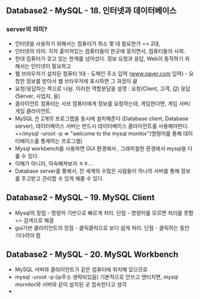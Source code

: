 ## Database2 - MySQL - 18. 인터넷과 데이터베이스
### server의 의미?
- 인터넷을 사용하기 위해서는 컴퓨터가 최소 몇 대 필요한가 => 2대, 
- 인터넷의 의미: 각자 흩어져있는 컴퓨터들이 한곳에 뭉치면서, 컴퓨터들의 사회.
- 한대 컴퓨터가 갖고 있는 한계를 넘어섰다. 정보 요청과 응답, Web이 동작하기 위해서는 인터넷이 필요하고
- 웹 브라우저가 설치된 컴퓨터 1대 - 도메인 주소 입력 (www.naver.com 입력) - 요청한 정보를 받아서 웹 브라우저에 표시하면 그 과정이 끝
- 요청/응답하는 쪽으로 나뉨. 이러한 역할분담을 설명 : 요청(Client, 고객, 갑) 응답(Server, 사업자, 을)
- 클라이언트 컴퓨터는 서브 컴퓨터에게 정보를 요청하는데, 게임한다면, 게임 서버/ 게임 클라이언트.
- MySQL 은 2개의 프로그랩을 동시에 설치해준다 (Database client, Database server), 데이터베이스 서버는 반드시 데이터베이스 클라이언트를 사용해야한다. =>/mysql -uroot -p => "welcome to the mysql monitor"(명령어를 통해 데이터베이스를 통제하는 프로그램)
- Mysql workbench를 사용하면 GUI 환경에서 , 그래피컬한 환경에서 mysql을 다룰 수 있다. 
- 이해가 아니라, 익숙해져보자 ㅎㅎ... 
- Database server를 통해서, 전 세계의 수많은 사람들이 하나의 서버를 통해 정보를 주고받고 관리할 수 있게 해줄 수 있다. 

## Database2 - MySQL - 19. MySQL Client
- Mysql의 장점 - 명령어 기반으로 빠르게 처리. 단점 - 명령어를 모르면 처리를 못함 => 검색으로 해결
- gui기반 클라이언트의 장점 -  클릭클릭으로 보다 쉽게 처리. 단점 - 클릭하는 동안 기다려야 함


## Database2 - MySQL - 20. MySQL Workbench
- MySQL 서버와 클라이언트가 같은 컴퓨터에 위치해 있으므로 
- mysql -uroot -p (ip주소 생략되있음) 기본적으로 안쓰고 엔터치면, mysql mornitor와 서버와 같이 설치된 곳 접속한다고 생각
- 
